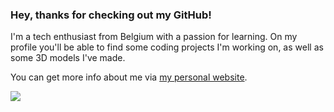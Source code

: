 
### Hey, thanks for checking out my GitHub! 
I'm a tech enthusiast from Belgium with a passion for learning. On my profile you'll be able to find some coding projects I'm working on, as well as some 3D models I've made.  

You can get more info about me via <a href="https://kobegeens.neocities.org">my personal website</a>.  

<a href="mailto:kobegeens@proton.me"><img src="https://img.shields.io/badge/ProtonMail-8B89CC?style=for-the-badge&logo=protonmail&logoColor=white"></img></a>
